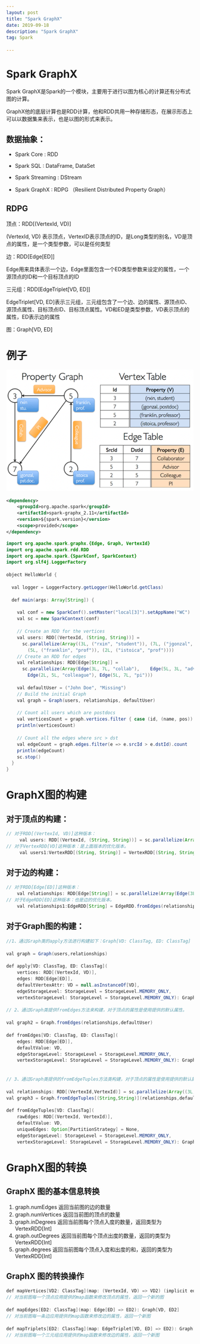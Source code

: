```yaml
---
layout: post
title: "Spark GraphX"
date: 2019-09-18
description: "Spark GraphX"
tag: Spark

---
```


# Spark GraphX

Spark GraphX是Spark的一个模块，主要用于进行以图为核心的计算还有分布式图的计算。

GraphX他的底层计算也是RDD计算，他和RDD共用一种存储形态，在展示形态上可以以数据集来表示，也是以图的形式来表示。


## 数据抽象：

- Spark Core : RDD

- Spark SQL : DataFrame, DataSet

- Spark Streaming : DStream

- Spark GraphX : RDPG （Resilient Distributed Property Graph）



## RDPG

顶点：RDD[(VertexId, VD)]

(VertexId, VD) 表示顶点，VertexID表示顶点的ID，是Long类型的别名，VD是顶点的属性，是一个类型参数，可以是任何类型

边：RDD[Edge[ED]]

Edge用来具体表示一个边，Edge里面包含一个ED类型参数来设定的属性，一个源顶点的ID和一个目标顶点的ID

三元组：RDD[EdgeTriplet[VD, ED]]

EdgeTriplet[VD, ED]表示三元组，三元组包含了一个边、边的属性、源顶点ID、源顶点属性、目标顶点ID、目标顶点属性。VD和ED是类型参数，VD表示顶点的属性，ED表示边的属性

图：Graph[VD, ED]



# 例子

![png](/images/posts/all/GraphX例子.PNG)


```xml
<dependency>
    <groupId>org.apache.spark</groupId>
    <artifactId>spark-graphx_2.11</artifactId>
    <version>${spark.version}</version>
    <scope>provided</scope>
</dependency>
```

```java
import org.apache.spark.graphx.{Edge, Graph, VertexId}
import org.apache.spark.rdd.RDD
import org.apache.spark.{SparkConf, SparkContext}
import org.slf4j.LoggerFactory

object HelloWorld {

  val logger = LoggerFactory.getLogger(HelloWorld.getClass)

  def main(args: Array[String]) {

    val conf = new SparkConf().setMaster("local[3]").setAppName("WC")
    val sc = new SparkContext(conf)

    // Create an RDD for the vertices
    val users: RDD[(VertexId, (String, String))] =
      sc.parallelize(Array((3L, ("rxin", "student")), (7L, ("jgonzal", "postdoc")),
        (5L, ("franklin", "prof")), (2L, ("istoica", "prof"))))
    // Create an RDD for edges
    val relationships: RDD[Edge[String]] =
      sc.parallelize(Array(Edge(3L, 7L, "collab"),    Edge(5L, 3L, "advisor"),
        Edge(2L, 5L, "colleague"), Edge(5L, 7L, "pi")))

    val defaultUser = ("John Doe", "Missing")
    // Build the initial Graph
    val graph = Graph(users, relationships, defaultUser)

    // Count all users which are postdocs
    val verticesCount = graph.vertices.filter { case (id, (name, pos)) => pos == "postdoc" }.count
    println(verticesCount)

    // Count all the edges where src > dst
    val edgeCount = graph.edges.filter(e => e.srcId > e.dstId).count
    println(edgeCount)
    sc.stop()
  }
}
```


# GraphX图的构建

## 对于顶点的构建：

```java
// 对于RDD[(VertexId, VD)]这种版本：
     val users: RDD[(VertexId, (String, String))] = sc.parallelize(Array((3L, ("rxin", "student")), (7L, ("jgonzal", "postdoc")),(5L, ("franklin", "prof")), (2L, ("istoica", "prof"))))
// 对于VertexRDD[VD]这种版本：是上面版本的优化版本。
     val users1:VertexRDD[(String, String)] = VertexRDD[(String, String)](users)
```

## 对于边的构建：

```java
// 对于RDD[Edge[ED]]这种版本：
    val relationships: RDD[Edge[String]] = sc.parallelize(Array(Edge(3L, 7L, "collab"),    Edge(5L, 3L, "advisor"),Edge(2L, 5L, "colleague"), Edge(5L, 7L, "pi")))
// 对于EdgeRDD[ED]这种版本：也是边的优化版本。
    val relationships1:EdgeRDD[String] = EdgeRDD.fromEdges(relationships)
```

## 对于Graph图的构建：

```java
//1、通过Graph类的apply方法进行构建如下：Graph[VD: ClassTag, ED: ClassTag]

val graph = Graph(users,relationships) 

def apply[VD: ClassTag, ED: ClassTag](
    vertices: RDD[(VertexId, VD)],
    edges: RDD[Edge[ED]],
    defaultVertexAttr: VD = null.asInstanceOf[VD],
    edgeStorageLevel: StorageLevel = StorageLevel.MEMORY_ONLY,
    vertexStorageLevel: StorageLevel = StorageLevel.MEMORY_ONLY): Graph[VD, ED]
    
// 2、通过Graph类提供fromEdges方法来构建，对于顶点的属性是使用提供的默认属性。

val graph2 = Graph.fromEdges(relationships,defaultUser)

def fromEdges[VD: ClassTag, ED: ClassTag](
    edges: RDD[Edge[ED]],
    defaultValue: VD,
    edgeStorageLevel: StorageLevel = StorageLevel.MEMORY_ONLY,
    vertexStorageLevel: StorageLevel = StorageLevel.MEMORY_ONLY): Graph[VD, ED]


// 3、通过Graph类提供的fromEdgeTuples方法类构建，对于顶点的属性是使用提供的默认属性，对于边的属性是相同边的数量。

val relationships: RDD[(VertexId,VertexId)] = sc.parallelize(Array((3L, 7L),(5L, 3L),(2L, 5L), (5L, 7L)))
val graph3 = Graph.fromEdgeTuples[(String,String)](relationships,defaultUser)

def fromEdgeTuples[VD: ClassTag](
    rawEdges: RDD[(VertexId, VertexId)],
    defaultValue: VD,
    uniqueEdges: Option[PartitionStrategy] = None,
    edgeStorageLevel: StorageLevel = StorageLevel.MEMORY_ONLY,
    vertexStorageLevel: StorageLevel = StorageLevel.MEMORY_ONLY): Graph[VD, Int]

```


# GraphX图的转换

## GraphX 图的基本信息转换

1. graph.numEdges  返回当前图的边的数量
2. graph.numVertices  返回当前图的顶点的数量
3. graph.inDegrees    返回当前图每个顶点入度的数量，返回类型为VertexRDD[Int]
4. graph.outDegrees   返回当前图每个顶点出度的数量，返回的类型为VertexRDD[Int]
5. graph.degrees      返回当前图每个顶点入度和出度的和，返回的类型为VertexRDD[Int]

## GraphX 图的转换操作

```java
def mapVertices[VD2: ClassTag](map: (VertexId, VD) => VD2) (implicit eq: VD =:= VD2 = null): Graph[VD2, ED]
// 对当前图每一个顶点应用提供的map函数来修改顶点的属性，返回一个新的图

def mapEdges[ED2: ClassTag](map: Edge[ED] => ED2): Graph[VD, ED2]  
// 对当前图每一条边应用提供的map函数来修改边的属性，返回一个新图

def mapTriplets[ED2: ClassTag](map: EdgeTriplet[VD, ED] => ED2): Graph[VD, ED2]  
// 对当前图每一个三元组应用提供的map函数来修改边的属性，返回一个新图
```





